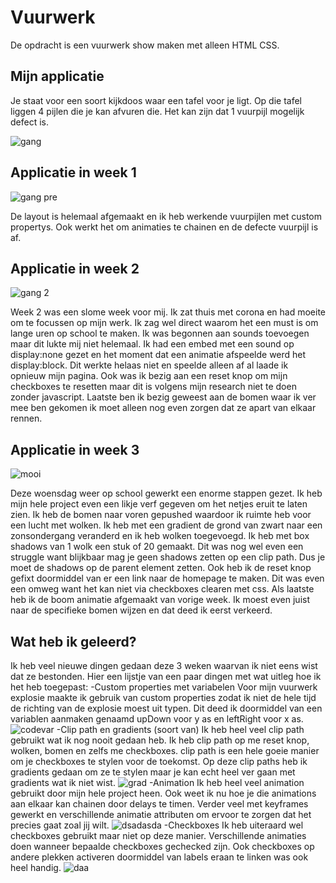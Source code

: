# Vuurwerk

De opdracht is een vuurwerk show maken met alleen HTML CSS. 

## Mijn applicatie

Je staat voor een soort kijkdoos waar een tafel voor je ligt. Op die tafel liggen 4 pijlen die je kan afvuren die. Het kan zijn dat 1 vuurpijl mogelijk defect is.

![gang](https://user-images.githubusercontent.com/43068118/156558124-4cf3eef0-4847-4731-8a33-c28a62a479c7.png)

## Applicatie in week 1

![gang  pre](https://user-images.githubusercontent.com/43068118/156563353-86b8d403-2b1f-4854-ab5a-6d494e26727b.png)

De layout is helemaal afgemaakt en ik heb werkende vuurpijlen met custom propertys. Ook werkt het om animaties te chainen en de defecte vuurpijl is af. 

## Applicatie in week 2

![gang 2](https://user-images.githubusercontent.com/43068118/156560592-ef75b07d-4ebc-43a4-8460-f028b3de0198.png)

Week 2 was een slome week voor mij. Ik zat thuis met corona en had moeite om te focussen op mijn werk. Ik zag wel direct waarom het een must is om lange uren op school te maken. Ik was begonnen aan sounds toevoegen maar dit lukte mij niet helemaal. Ik had een embed met een sound op display:none gezet en het moment dat een animatie afspeelde werd het display:block. Dit werkte helaas niet en speelde alleen af al laade ik opnieuw mijn pagina. Ook was ik bezig aan een reset knop om mijn checkboxes te resetten maar dit is volgens mijn research niet te doen zonder javascript. Laatste ben ik bezig geweest aan de bomen waar ik ver mee ben gekomen ik moet alleen nog even zorgen dat ze apart van elkaar rennen.

## Applicatie in week 3

![mooi](https://user-images.githubusercontent.com/43068118/157458164-b7703ca1-dea2-4262-971a-b50c169329bf.png)

Deze woensdag weer op school gewerkt een enorme stappen gezet. Ik heb mijn hele project even een likje verf gegeven om het netjes eruit te laten zien. Ik heb de bomen naar voren gepushed waardoor ik ruimte heb voor een lucht met wolken. Ik heb met een gradient de grond van zwart naar een zonsondergang veranderd en ik heb wolken toegevoegd. Ik heb met box shadows van 1 wolk een stuk of 20 gemaakt. Dit was nog wel even een struggle want blijkbaar mag je geen shadows zetten op een clip path. Dus je moet de shadows op de parent element zetten.  Ook heb ik de reset knop gefixt doormiddel van er een link naar de homepage te maken. Dit was even een omweg want het kan niet via checkboxes clearen met css. Als laatste heb ik de boom animatie afgemaakt van vorige week. Ik moest even juist naar de specifieke bomen wijzen en dat deed ik eerst verkeerd. 

## Wat heb ik geleerd?

Ik heb veel nieuwe dingen gedaan deze 3 weken waarvan ik niet eens wist dat ze bestonden. Hier een lijstje van een paar dingen met wat uitleg hoe ik het heb toegepast:
-Custom properties met variabelen
Voor mijn vuurwerk explosie maakte ik gebruik van custom properties zodat ik niet de hele tijd de richting van de explosie moest uit typen. Dit deed ik doormiddel van een variablen aanmaken genaamd upDown voor y as en leftRight voor x as. 
![codevar](https://user-images.githubusercontent.com/43068118/157464150-99848047-ca51-4f07-b9bf-78aeeee20c3c.png)
-Clip path en gradients (soort van)
Ik heb heel veel clip path gebruikt wat ik nog nooit gedaan heb. Ik heb clip path op me reset knop, wolken, bomen en zelfs me checkboxes. clip path is een hele goeie manier om je checkboxes te stylen voor de toekomst. Op deze clip paths heb ik gradients gedaan om ze te stylen maar je kan echt heel ver gaan met gradients wat ik niet wist. 
![grad](https://user-images.githubusercontent.com/43068118/157464730-1f2d2695-5e06-4ccd-9353-32336c8dfcc7.jpg)
-Animation
Ik heb heel veel animation gebruikt door mijn hele project heen. Ook weet ik nu hoe je die animations aan elkaar kan chainen door delays te timen. Verder veel met keyframes gewerkt en verschillende animatie attributen om ervoor te zorgen dat het precies gaat zoal jij wilt. 
![dsadasda](https://user-images.githubusercontent.com/43068118/157465413-d62afe66-89eb-4dd5-ac60-395c327e89c9.png)
-Checkboxes
Ik heb uiteraard wel checkboxes gebruikt maar niet op deze manier. Verschillende animaties doen wanneer bepaalde checkboxes gechecked zijn. Ook checkboxes op andere plekken activeren doormiddel van labels eraan te linken was ook heel handig.
![daa](https://user-images.githubusercontent.com/43068118/157465860-86d79c6d-2884-4e83-8e2d-7fc398b32025.png)

